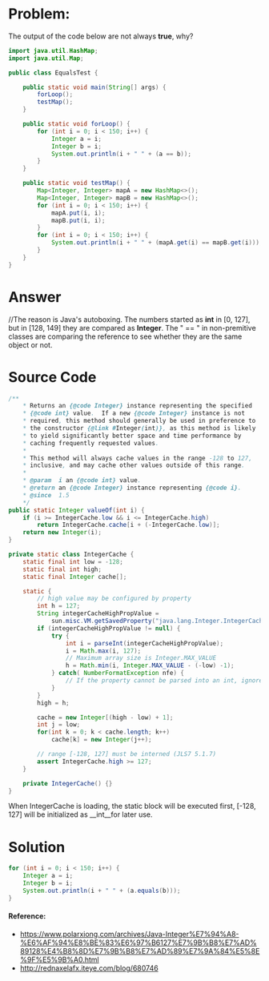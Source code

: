 # Problem:

The output of the code below are not always __true__, why?

```java
import java.util.HashMap;
import java.util.Map;

public class EqualsTest {

    public static void main(String[] args) {
        forLoop();
        testMap();
    }

    public static void forLoop() {
        for (int i = 0; i < 150; i++) {
            Integer a = i;
            Integer b = i;
            System.out.println(i + " " + (a == b));
        }
    }

    public static void testMap() {
        Map<Integer, Integer> mapA = new HashMap<>();
        Map<Integer, Integer> mapB = new HashMap<>();
        for (int i = 0; i < 150; i++) {
            mapA.put(i, i);
            mapB.put(i, i);
        }
        for (int i = 0; i < 150; i++) {
            System.out.println(i + " " + (mapA.get(i) == mapB.get(i)));
        }
    }
}
```

# Answer
//The reason is Java's autoboxing. The numbers started as __int__ in [0, 127], but in [128, 149] they are compared as __Integer__. The " == " in non-premitive classes are comparing the reference to see whether they are the same object or not.

# Source Code
```java
/**
    * Returns an {@code Integer} instance representing the specified
    * {@code int} value.  If a new {@code Integer} instance is not
    * required, this method should generally be used in preference to
    * the constructor {@link #Integer(int)}, as this method is likely
    * to yield significantly better space and time performance by
    * caching frequently requested values.
    *
    * This method will always cache values in the range -128 to 127,
    * inclusive, and may cache other values outside of this range.
    *
    * @param  i an {@code int} value.
    * @return an {@code Integer} instance representing {@code i}.
    * @since  1.5
    */
public static Integer valueOf(int i) {
    if (i >= IntegerCache.low && i <= IntegerCache.high)
        return IntegerCache.cache[i + (-IntegerCache.low)];
    return new Integer(i);
}

```

```java
private static class IntegerCache {
    static final int low = -128;
    static final int high;
    static final Integer cache[];

    static {
        // high value may be configured by property
        int h = 127;
        String integerCacheHighPropValue =
            sun.misc.VM.getSavedProperty("java.lang.Integer.IntegerCache.high");
        if (integerCacheHighPropValue != null) {
            try {
                int i = parseInt(integerCacheHighPropValue);
                i = Math.max(i, 127);
                // Maximum array size is Integer.MAX_VALUE
                h = Math.min(i, Integer.MAX_VALUE - (-low) -1);
            } catch( NumberFormatException nfe) {
                // If the property cannot be parsed into an int, ignore it.
            }
        }
        high = h;

        cache = new Integer[(high - low) + 1];
        int j = low;
        for(int k = 0; k < cache.length; k++)
            cache[k] = new Integer(j++);

        // range [-128, 127] must be interned (JLS7 5.1.7)
        assert IntegerCache.high >= 127;
    }

    private IntegerCache() {}
}
```
When IntegerCache is loading, the static block will be executed first, [-128, 127] will be initialized as __int__for later use.

# Solution
```java
for (int i = 0; i < 150; i++) {
    Integer a = i;
    Integer b = i;
    System.out.println(i + " " + (a.equals(b)));
}
```

#### Reference:

  * https://www.polarxiong.com/archives/Java-Integer%E7%94%A8-%E6%AF%94%E8%BE%83%E6%97%B6127%E7%9B%B8%E7%AD%89128%E4%B8%8D%E7%9B%B8%E7%AD%89%E7%9A%84%E5%8E%9F%E5%9B%A0.html
  * http://rednaxelafx.iteye.com/blog/680746

